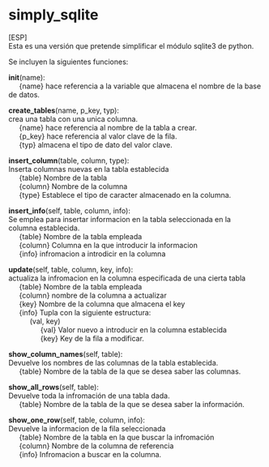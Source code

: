 # simply_sqlite
[ESP]<br>
Esta es una versión que pretende simplificar el módulo sqlite3 de python.

Se incluyen la siguientes funciones:

  __init__(name):<br>
  &ensp;&emsp;{name}  hace referencia a la variable que almacena el nombre de la base de datos.
  
  __create_tables__(name, p_key, typ):<br>
  crea una tabla con una unica columna.<br>
  &ensp;&emsp;{name}  hace referencia al nombre de la tabla a crear.<br>
  &ensp;&emsp;{p_key} hace referencia al valor clave de la fila.<br>
  &ensp;&emsp;{typ}   almacena el tipo de dato del valor clave.

  __insert_column__(table, column, type):<br>
  Inserta columnas nuevas en la tabla establecida<br>
  &ensp;&emsp;{table}  Nombre de la tabla<br>
  &ensp;&emsp;{column} Nombre de la columna<br>
  &ensp;&emsp;{type}   Establece el tipo de caracter almacenado en la columna.

  __insert_info__(self, table, column, info):<br>
  Se emplea para insertar informacion en la tabla seleccionada en la<br>
  columna establecida.<br>
  &ensp;&emsp;{table}  Nombre de la tabla empleada<br>
  &ensp;&emsp;{column} Columna en la que introducir la informacion<br>
  &ensp;&emsp;{info}   infromacion a introdicir en la columna

  __update__(self, table, column, key, info):<br>
  actualiza la infromacion en la columna especificada de una cierta tabla<br>
  &ensp;&emsp;{table}  Nombre de la tabla empleada<br>
  &ensp;&emsp;{column} nombre de la columna a actualizar<br>
  &ensp;&emsp;{key}    Nombre de la columna que almacena el key<br>
  &ensp;&emsp;{info}   Tupla con la siguiente estructura:<br>
  &ensp;&emsp;&ensp;&emsp;(val, key)<br>
  &ensp;&emsp;&ensp;&emsp;&ensp;&emsp;{val} Valor nuevo a introducir en la columna establecida<br>
  &ensp;&emsp;&ensp;&emsp;&ensp;&emsp;{key} Key de la fila a modificar.

  __show_column_names__(self, table):<br>
  Devuelve los nombres de las columnas de la tabla establecida.<br>
  &ensp;&emsp;{table} Nombre de la tabla de la que se desea saber las columnas.

  __show_all_rows__(self, table):<br>
  Devuelve toda la infromación de una tabla dada.<br>
  &ensp;&emsp;{table} Nombre de la tabla de la que se desea saber la información.

  __show_one_row__(self, table, column, info):<br>
  Devuelve la informacion de la fila seleccionada<br>
  &ensp;&emsp;{table}  Nombre de la tabla en la que buscar la infromación<br>
  &ensp;&emsp;{column} Nombre de la columna de referencia<br>
  &ensp;&emsp;{info}   Infromacion a buscar en la columna.
